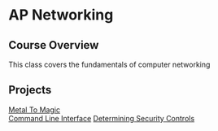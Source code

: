# AP Networking

## Course Overview
This class covers the fundamentals of computer networking

## Projects

[Metal To Magic](project1.md)  
[Command Line Interface](mapthemaze2.md)
[Determining Security Controls](determiningsecuritycontrols.md)
